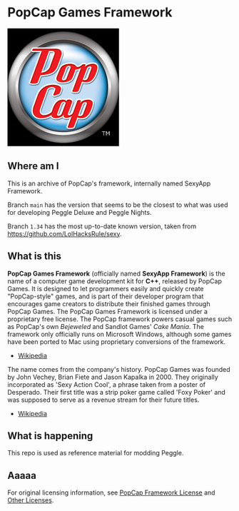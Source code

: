 # PopCap Games Framework

![PopCap Trademark](./popcap.jpg)

## Where am I

This is an archive of PopCap's framework, internally named SexyApp Framework.

Branch `main` has the version that seems to be the closest to what was used for developing Peggle Deluxe and Peggle Nights.

Branch `1.34` has the most up-to-date known version, taken from https://github.com/LolHacksRule/sexy.

## What is this

**PopCap Games Framework** (officially named **SexyApp Framework**) is the name of a computer game development kit for **C++**, released by PopCap Games. It is designed to let programmers easily and quickly create "PopCap-style" games, and is part of their developer program that encourages game creators to distribute their finished games through PopCap Games. The PopCap Games Framework is licensed under a proprietary free license. The PopCap framework powers casual games such as PopCap's own *Bejeweled* and Sandlot Games' *Cake Mania*. The framework only officially runs on Microsoft Windows, although some games have been ported to Mac using proprietary conversions of the framework.

- [Wikipedia](https://en.wikipedia.org/w/index.php?title=PopCap_Games&oldid=866697177)

The name comes from the company's history. PopCap Games was founded by John Vechey, Brian Fiete and Jason Kapalka in 2000. They originally incorporated as 'Sexy Action Cool', a phrase taken from a poster of Desperado. Their first title was a strip poker game called 'Foxy Poker' and was supposed to serve as a revenue stream for their future titles.

- [Wikipedia](https://en.wikipedia.org/wiki/PopCap_Games)

## What is happening

This repo is used as reference material for modding Peggle.

## Aaaaa

For original licensing information, see <a href="PopCap Framework License.md">PopCap Framework License</a> and <a href="Other Licenses.md">Other Licenses</a>.
